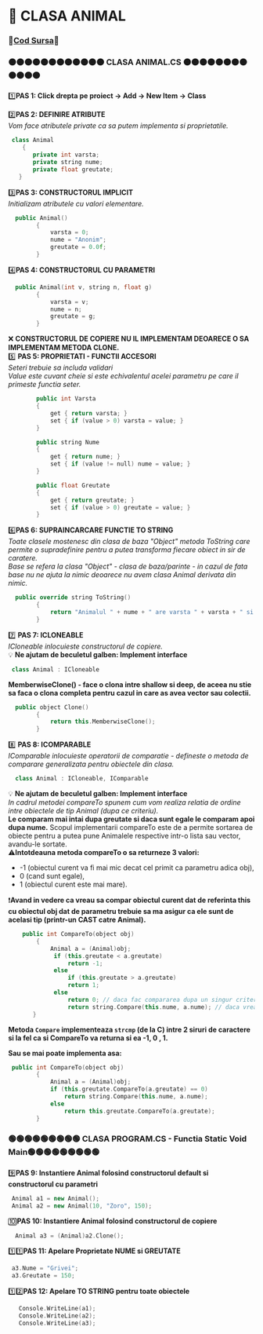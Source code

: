 # 🎯 CLASA ANIMAL </br>
### 🔮[Cod Sursa](https://github.com/Adriana-Giol/Programare-Aplicatii-Windows/blob/main/1.%20Laborator/2.%20Seminar%202/%5BClean%5DCiurea_Seminar2_1046/Animal.cs)🔮
### 🟠🟠🟠🟠🟠🟠🟠🟠🟠🟠🟠🟠 CLASA ANIMAL.CS 🟠🟠🟠🟠🟠🟠🟠🟠🟠🟠🟠🟠
1️⃣**PAS 1: Click drepta pe proiect -> Add -> New Item -> Class**</br>

2️⃣**PAS 2: DEFINIRE ATRIBUTE**</br>
*Vom face atributele private ca sa putem implementa si proprietatile.*</br>
```cpp
 class Animal
    {
       private int varsta;
       private string nume;
       private float greutate;
   }
```

3️⃣**PAS 3: CONSTRUCTORUL IMPLICIT**</br>
*Initializam atributele cu valori elementare.*</br>
```cpp
  public Animal()
        {
            varsta = 0;
            nume = "Anonim";
            greutate = 0.0f;
        }

```

4️⃣**PAS 4: CONSTRUCTORUL CU PARAMETRI**</br>
```cpp
  public Animal(int v, string n, float g)
        {
            varsta = v;
            nume = n;
            greutate = g;
        }

```
❌ **CONSTRUCTORUL DE COPIERE NU IL IMPLEMENTAM DEOARECE O SA IMPLEMENTAM METODA CLONE.**</br>
5️⃣ **PAS 5: PROPRIETATI - FUNCTII ACCESORI**</br>
*Seteri trebuie sa includa validari*</br>
*Value este cuvant cheie si este echivalentul acelei parametru pe care il primeste functia seter.*</br>
```cpp
        public int Varsta
        {
            get { return varsta; }
            set { if (value > 0) varsta = value; }
        }

        public string Nume
        {
            get { return nume; }
            set { if (value != null) nume = value; }
        }

        public float Greutate
        {
            get { return greutate; }
            set { if (value > 0) greutate = value; }
        }
```
6️⃣**PAS 6: SUPRAINCARCARE FUNCTIE TO STRING**</br>
*Toate clasele mostenesc din clasa de baza "Object" metoda ToString care permite o supradefinire pentru a putea transforma fiecare obiect in sir de caratere.*</br>
*Base se refera la clasa "Object" - clasa de baza/parinte - in cazul de fata base nu ne ajuta la nimic deoarece nu avem clasa Animal derivata din nimic.*</br>
```cpp
  public override string ToString()
        {
            return "Animalul " + nume + " are varsta " + varsta + " si greutatea " + greutate;
        }
```

7️⃣ **PAS 7: ICLONEABLE**</br>
*ICloneable inlocuieste constructorul de copiere.*</br>
💡 **Ne ajutam de beculetul galben: Implement interface**</br>
```cpp
 class Animal : ICloneable
```
**MemberwiseClone() - face o clona intre shallow si deep, de aceea nu stie sa faca o clona completa pentru cazul in care as avea vector sau colectii.**</br>
```cpp
  public object Clone()
        {
            return this.MemberwiseClone();
        }
```

8️⃣ **PAS 8: ICOMPARABLE**</br>
*IComparable inlocuieste operatorii de comparatie - defineste o metoda de comparare generalizata pentru obiectele din clasa.*</br>
```cpp
  class Animal : ICloneable, IComparable
```
💡 **Ne ajutam de beculetul galben: Implement interface**</br>
*In cadrul metodei compareTo spunem cum vom realiza relatia de ordine intre obiectele de tip Animal (dupa ce criteriu).*</br>
**Le comparam mai intai dupa greutate si daca sunt egale le comparam apoi dupa nume.**
Scopul implementarii compareTo este de a permite sortarea de obiecte pentru a putea pune Animalele respective intr-o lista sau vector, avandu-le sortate.</br>
⚠️**Intotdeauna metoda compareTo o sa returneze 3 valori:**</br>
- -1 (obiectul curent va fi mai mic decat cel primit ca parametru adica obj), 
-  0 (cand sunt egale), 
-  1 (obiectul curent este mai mare).

❗**Avand in vedere ca vreau sa compar obiectul curent dat de referinta this cu obiectul obj dat de parametru trebuie sa ma asigur ca ele sunt de acelasi tip (printr-un CAST catre Animal).**</br>
```cpp
    public int CompareTo(object obj)
        {
            Animal a = (Animal)obj;
             if (this.greutate < a.greutate)
                 return -1;
             else
                 if (this.greutate > a.greutate)
                 return 1;
             else
                 return 0; // daca fac compararea dupa un singur criteriu
                 return string.Compare(this.nume, a.nume); // daca vreau sa fac compararea dupa 2 criterii
       }
```
 **Metoda `Compare` implementeaza `strcmp` (de la C) intre 2 siruri de caractere si la fel ca si CompareTo va returna si ea -1, 0 , 1.**</br>
 
**Sau se mai poate implementa asa:**
```cpp
 public int CompareTo(object obj)
        {
            Animal a = (Animal)obj;
            if (this.greutate.CompareTo(a.greutate) == 0)
                return string.Compare(this.nume, a.nume);
            else
                return this.greutate.CompareTo(a.greutate);
        }
```
### 🟢🟢🟢🟢🟢🟢🟢🟢🟢 CLASA PROGRAM.CS - Functia Static Void Main🟢🟢🟢🟢🟢🟢🟢🟢🟢
9️⃣**PAS 9: Instantiere Animal folosind constructorul default si constructorul cu parametri**</br>
```cpp
 Animal a1 = new Animal();
 Animal a2 = new Animal(10, "Zoro", 150);
```

🔟**PAS 10: Instantiere Animal folosind constructorul de copiere**</br>
```cpp
  Animal a3 = (Animal)a2.Clone();
```

1️⃣1️⃣**PAS 11: Apelare Proprietate NUME si GREUTATE**</br>
```cpp
 a3.Nume = "Grivei";
 a3.Greutate = 150;
```

1️⃣2️⃣**PAS 12: Apelare TO STRING pentru toate obiectele**</br>
```cpp
   Console.WriteLine(a1);
   Console.WriteLine(a2);
   Console.WriteLine(a3);
```
